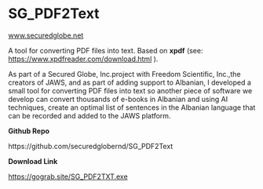 # SG_PDF2Text
www.securedglobe.net

A tool for converting PDF files into text. Based on **xpdf** (see: https://www.xpdfreader.com/download.html ).

As part of a Secured Globe, Inc.project with Freedom Scientific, Inc.,the creators of JAWS, and as part of adding support to Albanian, I developed a small tool for converting PDF files into text so another piece of software we develop can convert thousands of e-books in Albanian and using AI techniques, create an optimal list of sentences in the Albanian language that can be recorded and added to the JAWS platform.</p>

<p><strong>Github Repo</strong></p>

<p>https://github.com/securedglobernd/SG_PDF2Text</p>

<p><strong>Download Link</strong></p>

<p><a rel="noreferrer noopener" href="https://gograb.site/SG_PDF2TXT.exe?fbclid=IwAR26pPAw52hNNeskUgnHpAT640sddXqKdZzrREy1Ec0m_MwglDvCaPwtcpY" target="_blank">https://gograb.site/SG_PDF2TXT.exe</a></p>
